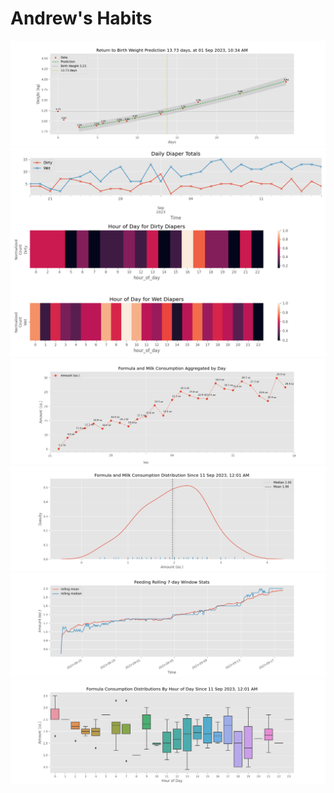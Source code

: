 # Andrew's Habits
![weight](https://github.com/jgalloway42/andrews_baby_tracker/blob/main/reports/figures/weight.png)<br>
![diapers](https://github.com/jgalloway42/andrews_baby_tracker/blob/main/reports/figures/diapers.png)<br>
![feeding totals](https://github.com/jgalloway42/andrews_baby_tracker/blob/main/reports/figures/feeding_daily_totals.png)<br>
![feeding distribution](https://github.com/jgalloway42/andrews_baby_tracker/blob/main/reports/figures/feeding_distribution.png)<br>
![feeding rolling](https://github.com/jgalloway42/andrews_baby_tracker/blob/main/reports/figures/feeding_rolling.png)<br>
![feeding by hour](https://github.com/jgalloway42/andrews_baby_tracker/blob/main/reports/figures/feeding_by_hour.png)<br>